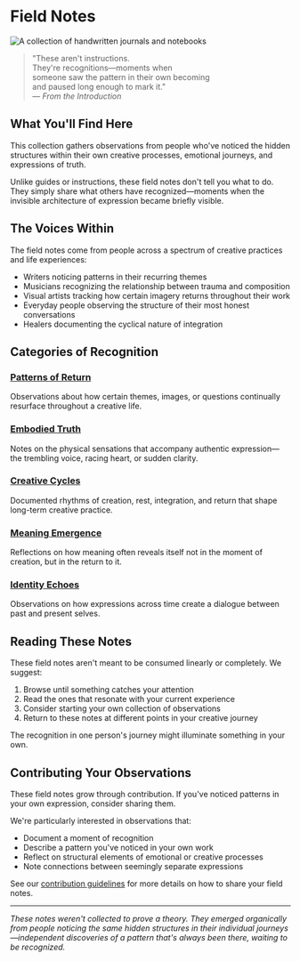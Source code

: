 # Field Notes

![A collection of handwritten journals and notebooks](https://github.com/user-attachments/assets/placeholder-field-notes.jpg)

> "These aren't instructions.  
> They're recognitions—moments when  
> someone saw the pattern in their own becoming  
> and paused long enough to mark it."  
> — *From the Introduction*

## What You'll Find Here

This collection gathers observations from people who've noticed the hidden structures within their own creative processes, emotional journeys, and expressions of truth.

Unlike guides or instructions, these field notes don't tell you what to do. They simply share what others have recognized—moments when the invisible architecture of expression became briefly visible.

## The Voices Within

The field notes come from people across a spectrum of creative practices and life experiences:

- Writers noticing patterns in their recurring themes
- Musicians recognizing the relationship between trauma and composition
- Visual artists tracking how certain imagery returns throughout their work
- Everyday people observing the structure of their most honest conversations
- Healers documenting the cyclical nature of integration

## Categories of Recognition

### [Patterns of Return](/field_notes/patterns_of_return.md)
Observations about how certain themes, images, or questions continually resurface throughout a creative life.

### [Embodied Truth](/field_notes/embodied_truth.md)
Notes on the physical sensations that accompany authentic expression—the trembling voice, racing heart, or sudden clarity.

### [Creative Cycles](/field_notes/creative_cycles.md)
Documented rhythms of creation, rest, integration, and return that shape long-term creative practice.

### [Meaning Emergence](/field_notes/meaning_emergence.md)
Reflections on how meaning often reveals itself not in the moment of creation, but in the return to it.

### [Identity Echoes](/field_notes/identity_echoes.md)
Observations on how expressions across time create a dialogue between past and present selves.

## Reading These Notes

These field notes aren't meant to be consumed linearly or completely. We suggest:

1. Browse until something catches your attention
2. Read the ones that resonate with your current experience
3. Consider starting your own collection of observations
4. Return to these notes at different points in your creative journey

The recognition in one person's journey might illuminate something in your own.

## Contributing Your Observations

These field notes grow through contribution. If you've noticed patterns in your own expression, consider sharing them.

We're particularly interested in observations that:
- Document a moment of recognition
- Describe a pattern you've noticed in your own work
- Reflect on structural elements of emotional or creative processes
- Note connections between seemingly separate expressions

See our [contribution guidelines](/CONTRIBUTING.md) for more details on how to share your field notes.

---

*These notes weren't collected to prove a theory. They emerged organically from people noticing the same hidden structures in their individual journeys—independent discoveries of a pattern that's always been there, waiting to be recognized.*
